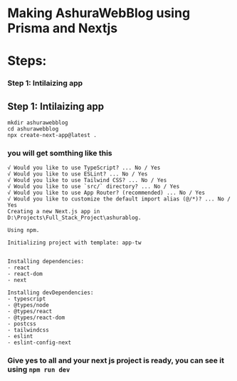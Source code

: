 # Making AshuraWebBlog using Prisma and Nextjs

# Steps:
###  Step 1: Intilaizing app 

## Step 1: Intilaizing app 
```code
mkdir ashurawebblog
cd ashurawebblog
npx create-next-app@latest .
```

### you will get somthing like this
```code 
√ Would you like to use TypeScript? ... No / Yes
√ Would you like to use ESLint? ... No / Yes
√ Would you like to use Tailwind CSS? ... No / Yes
√ Would you like to use `src/` directory? ... No / Yes
√ Would you like to use App Router? (recommended) ... No / Yes
√ Would you like to customize the default import alias (@/*)? ... No / Yes
Creating a new Next.js app in D:\Projects\Full_Stack_Project\ashurablog.

Using npm.

Initializing project with template: app-tw


Installing dependencies:
- react
- react-dom
- next

Installing devDependencies:
- typescript
- @types/node
- @types/react
- @types/react-dom
- postcss
- tailwindcss
- eslint
- eslint-config-next
```
### Give yes to all and your next js project is ready, you can see it using `npm run dev`
